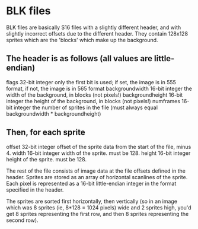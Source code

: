 # BLK files

BLK files are basically S16 files with a slightly different header, and with slightly incorrect offsets due to the different header. They contain 128x128 sprites which are the 'blocks' which make up the background.

## The header is as follows (all values are little-endian)

flags 32-bit integer only the first bit is used; if set, the image is in 555 format, if not, the image is in 565 format
backgroundwidth 16-bit integer the width of the background, in blocks (not pixels!)
backgroundheight 16-bit integer the height of the background, in blocks (not pixels!)
numframes 16-bit integer the number of sprites in the file (must always equal backgroundwidth * backgroundheight)

## Then, for each sprite

offset 32-bit integer offset of the sprite data from the start of the file, minus 4.
width 16-bit integer width of the sprite. must be 128.
height 16-bit integer height of the sprite. must be 128.

The rest of the file consists of image data at the file offsets defined in the header. Sprites are stored as an array of horizontal scanlines of the sprite. Each pixel is represented as a 16-bit little-endian integer in the format specified in the header.

The sprites are sorted first horizontally, then vertically (so in an image which was 8 sprites (ie, 8*128 = 1024 pixels) wide and 2 sprites high, you'd get 8 sprites representing the first row, and then 8 sprites representing the second row).
